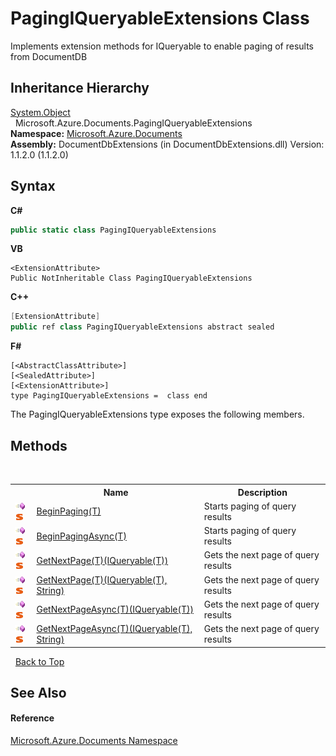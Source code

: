 # PagingIQueryableExtensions Class
 

Implements extension methods for IQueryable to enable paging of results from DocumentDB


## Inheritance Hierarchy
<a href="http://msdn2.microsoft.com/en-us/library/e5kfa45b" target="_blank">System.Object</a><br />&nbsp;&nbsp;Microsoft.Azure.Documents.PagingIQueryableExtensions<br />
**Namespace:**&nbsp;<a href="856b2e23-9c8b-2618-f913-67d85d500616">Microsoft.Azure.Documents</a><br />**Assembly:**&nbsp;DocumentDbExtensions (in DocumentDbExtensions.dll) Version: 1.1.2.0 (1.1.2.0)

## Syntax

**C#**<br />
``` C#
public static class PagingIQueryableExtensions
```

**VB**<br />
``` VB
<ExtensionAttribute>
Public NotInheritable Class PagingIQueryableExtensions
```

**C++**<br />
``` C++
[ExtensionAttribute]
public ref class PagingIQueryableExtensions abstract sealed
```

**F#**<br />
``` F#
[<AbstractClassAttribute>]
[<SealedAttribute>]
[<ExtensionAttribute>]
type PagingIQueryableExtensions =  class end
```

The PagingIQueryableExtensions type exposes the following members.


## Methods
&nbsp;<table><tr><th></th><th>Name</th><th>Description</th></tr><tr><td>![Public method](media/pubmethod.gif "Public method")![Static member](media/static.gif "Static member")</td><td><a href="d4fe5feb-f475-d62b-fce7-1cf1c4715159">BeginPaging(T)</a></td><td>
Starts paging of query results</td></tr><tr><td>![Public method](media/pubmethod.gif "Public method")![Static member](media/static.gif "Static member")</td><td><a href="424d6a65-18ed-05ff-222e-ad25400f3cbc">BeginPagingAsync(T)</a></td><td>
Starts paging of query results</td></tr><tr><td>![Public method](media/pubmethod.gif "Public method")![Static member](media/static.gif "Static member")</td><td><a href="37c4c6b1-20fe-4f23-29ec-890d34c7131d">GetNextPage(T)(IQueryable(T))</a></td><td>
Gets the next page of query results</td></tr><tr><td>![Public method](media/pubmethod.gif "Public method")![Static member](media/static.gif "Static member")</td><td><a href="ecdb053d-f4db-d034-48db-f18ec0a651f6">GetNextPage(T)(IQueryable(T), String)</a></td><td>
Gets the next page of query results</td></tr><tr><td>![Public method](media/pubmethod.gif "Public method")![Static member](media/static.gif "Static member")</td><td><a href="7c4447c3-0789-2f5d-8e32-65a5d8e2236e">GetNextPageAsync(T)(IQueryable(T))</a></td><td>
Gets the next page of query results</td></tr><tr><td>![Public method](media/pubmethod.gif "Public method")![Static member](media/static.gif "Static member")</td><td><a href="d846eaaf-247f-143f-4de2-1a6d057e52f6">GetNextPageAsync(T)(IQueryable(T), String)</a></td><td>
Gets the next page of query results</td></tr></table>&nbsp;
<a href="#pagingiqueryableextensions-class">Back to Top</a>

## See Also


#### Reference
<a href="856b2e23-9c8b-2618-f913-67d85d500616">Microsoft.Azure.Documents Namespace</a><br />